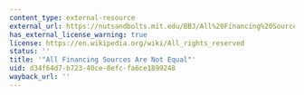 ```yaml
---
content_type: external-resource
external_url: https://nutsandbolts.mit.edu/BBJ/All%20Financing%20Sources.php
has_external_license_warning: true
license: https://en.wikipedia.org/wiki/All_rights_reserved
status: ''
title: '"All Financing Sources Are Not Equal"'
uid: d34f64d7-b723-40ce-8efc-fa6ce1899248
wayback_url: ''
---
```

